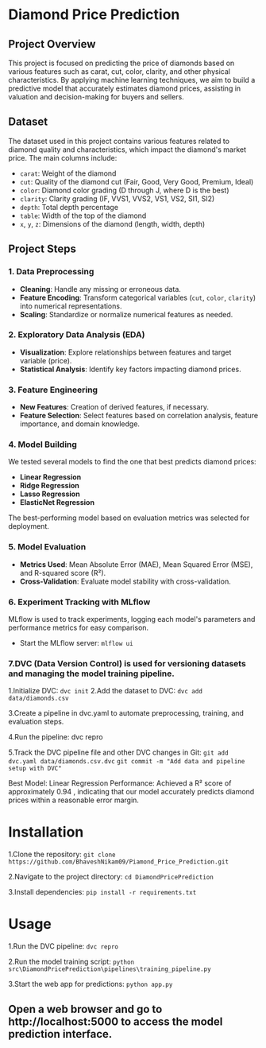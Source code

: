 # Diamond Price Prediction

## Project Overview
This project is focused on predicting the price of diamonds based on various features such as carat, cut, color, clarity, and other physical characteristics. By applying machine learning techniques, we aim to build a predictive model that accurately estimates diamond prices, assisting in valuation and decision-making for buyers and sellers.


## Dataset
The dataset used in this project contains various features related to diamond quality and characteristics, which impact the diamond's market price. The main columns include:

- `carat`: Weight of the diamond
- `cut`: Quality of the diamond cut (Fair, Good, Very Good, Premium, Ideal)
- `color`: Diamond color grading (D through J, where D is the best)
- `clarity`: Clarity grading (IF, VVS1, VVS2, VS1, VS2, SI1, SI2)
- `depth`: Total depth percentage
- `table`: Width of the top of the diamond
- `x`, `y`, `z`: Dimensions of the diamond (length, width, depth)

## Project Steps

### 1. Data Preprocessing
- **Cleaning**: Handle any missing or erroneous data.
- **Feature Encoding**: Transform categorical variables (`cut`, `color`, `clarity`) into numerical representations.
- **Scaling**: Standardize or normalize numerical features as needed.

### 2. Exploratory Data Analysis (EDA)
- **Visualization**: Explore relationships between features and target variable (price).
- **Statistical Analysis**: Identify key factors impacting diamond prices.

### 3. Feature Engineering
- **New Features**: Creation of derived features, if necessary.
- **Feature Selection**: Select features based on correlation analysis, feature importance, and domain knowledge.

### 4. Model Building
We tested several models to find the one that best predicts diamond prices:
- **Linear Regression**
- **Ridge Regression**
- **Lasso Regression**
- **ElasticNet Regression**

The best-performing model based on evaluation metrics was selected for deployment.

### 5. Model Evaluation
- **Metrics Used**: Mean Absolute Error (MAE), Mean Squared Error (MSE), and R-squared score (R²).
- **Cross-Validation**: Evaluate model stability with cross-validation.

### 6. Experiment Tracking with MLflow
MLflow is used to track experiments, logging each model's parameters and performance metrics for easy comparison.
- Start the MLflow server:
  `mlflow ui`

### 7.DVC (Data Version Control) is used for versioning datasets and managing the model training pipeline.

  1.Initialize DVC:
    `dvc init`
  2.Add the dataset to DVC:
    `dvc add data/diamonds.csv`

  3.Create a pipeline in dvc.yaml to automate preprocessing, training, and evaluation steps.

  4.Run the pipeline:
    dvc repro

  5.Track the DVC pipeline file and other DVC changes in Git:
    `git add dvc.yaml data/diamonds.csv.dvc`
    `git commit -m "Add data and pipeline setup with DVC"`


Best Model: Linear Regression
Performance: Achieved a R² score of approximately 0.94 , indicating that our model accurately predicts diamond prices within a reasonable error margin.


# Installation
1.Clone the repository:
  `git clone https://github.com/BhaveshNikam09/Piamond_Price_Prediction.git`

2.Navigate to the project directory:
   `cd DiamondPricePrediction`

3.Install dependencies:
   `pip install -r requirements.txt`


# Usage
1.Run the DVC pipeline:
  `dvc repro`

2.Run the model training script:
  `python src\DiamondPricePrediction\pipelines\training_pipeline.py`

3.Start the web app for predictions:
   `python app.py`

## Open a web browser and go to http://localhost:5000 to access the model prediction interface.

